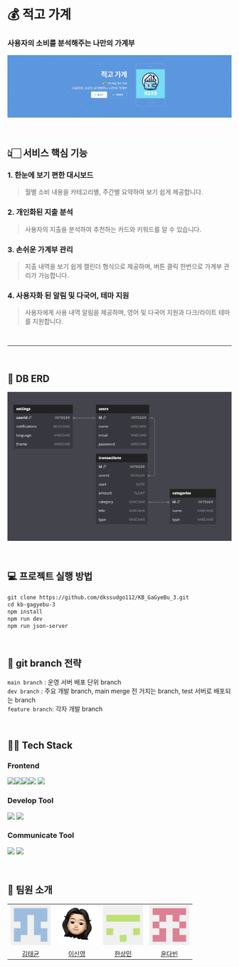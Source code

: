 # 💰 적고 가계

### 사용자의 소비를 분석해주는 나만의 가계부
![image](kb-gagyebu-3/src/assets/ReadmeImg/logo.png)

</br>

## 👆🏻 서비스 핵심 기능
### 1. 한눈에 보기 편한 대시보드
> 월별 소비 내용을 카테고리별, 주간별 요약하여 보기 쉽게 제공합니다.

### 2. 개인화된 지출 분석
> 사용자의 지출을 분석하여 추천하는 카드와 키워드를 알 수 있습니다.

### 3. 손쉬운 가계부 관리
> 지출 내역을 보기 쉽게 캘린더 형식으로 제공하며, 버튼 클릭 한번으로 가계부 관리가 가능합니다.

### 4. 사용자화 된 알림 및 다국어, 테마 지원
> 사용자에게 사용 내역 알림을 제공하며, 영어 및 다국어 지원과 다크/라이트 테마를 지원합니다.

</br>
</aside>
<hr>
</br>

## 💽 DB ERD
![image](kb-gagyebu-3/src/assets/ReadmeImg/erd.png)

</br>

## 💻 프로젝트 실행 방법

```
git clone https://github.com/dkssudgo112/KB_GaGyeBu_3.git
cd kb-gagyebu-3
npm install
npm run dev
npm run json-server
```
</br>

## 🌳 git branch 전략

`main branch` : 운영 서버 배포 단위 branch </br>
`dev branch` : 주요 개발 branch, main merge 전 거치는 branch, test 서버로 배포되는 branch </br>
`feature branch`: 각자 개발 branch </br>

</br>

## 🧑‍🔧 Tech Stack
### Frontend
<img src="https://img.shields.io/badge/html5-E34F26?style=for-the-badge&logo=html5&logoColor=white"><img src="https://img.shields.io/badge/css-1572B6?style=for-the-badge&logo=css3&logoColor=white"><img src="https://img.shields.io/badge/javascript-F7DF1E?style=for-the-badge&logo=javascript&logoColor=black"><img src="https://img.shields.io/badge/vue.js-4FC08D?style=for-the-badge&logo=vue.js&logoColor=white"> <img src="https://img.shields.io/badge/bootstrap-7952B3?style=for-the-badge&logo=bootstrap&logoColor=white">

### Develop Tool
<img src="https://img.shields.io/badge/github-181717?style=for-the-badge&logo=github&logoColor=white"> <img src="https://img.shields.io/badge/git-F05032?style=for-the-badge&logo=git&logoColor=white"> 

### Communicate Tool
<img src="https://img.shields.io/badge/slack-4A154B?style=for-the-badge&logo=slack&logoColor=white"> <img src="https://img.shields.io/badge/notion-000000?style=for-the-badge&logo=notion&logoColor=white">


</br>

## 👥 팀원 소개
<table>
  <tr>
    <td align="center"><img src="kb-gagyebu-3/src/assets/ReadmeImg/kim.png" alt="img" width="160px"></td>
    <td align="center"><img src="kb-gagyebu-3/src/assets/ReadmeImg/lee.jpeg" alt="img" width="160px"></td>
    <td align="center"><img src="kb-gagyebu-3/src/assets/ReadmeImg/han.png" alt="img" width="160px"></td>
    <td align="center"><img src="kb-gagyebu-3/src/assets/ReadmeImg/yoon.png" alt="img" width="160px"></td>
  </tr>
  <tr>
    <td align="center" style="width: 90px;">
      <a href="https://github.com/dkssudgo112">김태균</a>
    </td>
    <td align="center" style="width: 90px;">
      <a href="https://github.com/Hello-LSY">이신영</a>
    </td>
    <td align="center" style="width: 90px;">
      <a href="https://github.com/SangminHann">한상민</a>
    </td>
    <td align="center" style="width: 90px;">
      <a href="https://github.com/yundabin0608">윤다빈</a>
    </td>
  </tr>
</table>